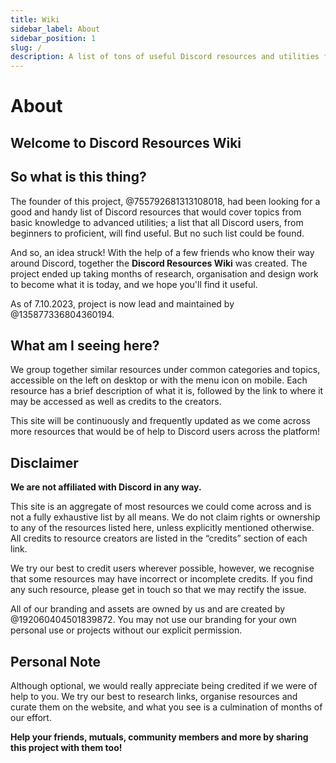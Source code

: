 ```yaml
---
title: Wiki
sidebar_label: About
sidebar_position: 1
slug: /
description: A list of tons of useful Discord resources and utilities for all types of users, from beginners to power users.
---
```


# About

## Welcome to Discord Resources Wiki

## So what is this thing?

The founder of this project, @755792681313108018, had been looking for a good and handy list of Discord resources that would cover topics from basic knowledge to advanced utilities; a list that all Discord users, from beginners to proficient, will find useful. But no such list could be found.

And so, an idea struck!
With the help of a few friends who know their way around Discord, together the **Discord Resources Wiki** was created. The project ended up taking months of research, organisation and design work to become what it is today, and we hope you'll find it useful.

As of 7.10.2023, project is now lead and maintained by @135877336804360194.

## What am I seeing here?

We group together similar resources under common categories and topics, accessible on the left on desktop or with the menu icon on mobile. Each resource has a brief description of what it is, followed by the link to where it may be accessed as well as credits to the creators.

This site will be continuously and frequently updated as we come across more resources that would be of help to Discord users across the platform!

## Disclaimer

**We are not affiliated with Discord in any way.**

This site is an aggregate of most resources we could come across and is not a fully exhaustive list by all means. We do not claim rights or ownership to any of the resources listed here, unless explicitly mentioned otherwise. All credits to resource creators are listed in the “credits” section of each link.

We try our best to credit users wherever possible, however, we recognise that some resources may have incorrect or incomplete credits. If you find any such resource, please get in touch so that we may rectify the issue.

All of our branding and assets are owned by us and are created by @192060404501839872. You may not use our branding for your own personal use or projects without our explicit permission.

## Personal Note

Although optional, we would really appreciate being credited if we were of help to you. We try our best to research links, organise resources and curate them on the website, and what you see is a culmination of months of our effort.

**Help your friends, mutuals, community members and more by sharing this project with them too!**
